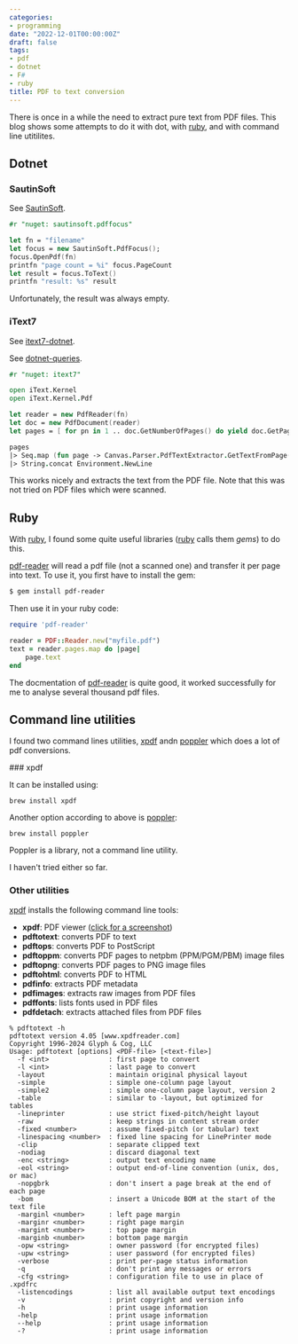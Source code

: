 ```yaml
---
categories:
- programming
date: "2022-12-01T00:00:00Z"
draft: false
tags:
- pdf
- dotnet
- F#
- ruby
title: PDF to text conversion
---
```


There is once in a while the need to extract pure text from PDF files. This blog shows some attempts to do it with dot, with [ruby], and with command line utitilites.

## Dotnet

### SautinSoft

See [SautinSoft](https://sautinsoft.com/products/pdf-focus/examples/convert-pdf-file-to-text-file-csharp-vb-net.php).

~~~fsharp
#r "nuget: sautinsoft.pdffocus"

let fn = "filename"
let focus = new SautinSoft.PdfFocus();
focus.OpenPdf(fn)
printfn "page count = %i" focus.PageCount
let result = focus.ToText()
printfn "result: %s" result
~~~

Unfortunately, the result was always empty.

### iText7

See [itext7-dotnet](https://github.com/itext/itext7-dotnet).

See [dotnet-queries](http://dotnetqueries.com/Article/239/Extracting-text-from-pdf-using-iText7-c).

~~~fsharp
#r "nuget: itext7"

open iText.Kernel
open iText.Kernel.Pdf

let reader = new PdfReader(fn)
let doc = new PdfDocument(reader)
let pages = [ for pn in 1 .. doc.GetNumberOfPages() do yield doc.GetPage(pn) ]

pages 
|> Seq.map (fun page -> Canvas.Parser.PdfTextExtractor.GetTextFromPage(page))
|> String.concat Environment.NewLine

~~~

This works nicely and extracts the text from the PDF file. Note that this was not tried on PDF files which were scanned.

## Ruby

With [ruby], I found some quite useful libraries ([ruby] calls them *gems*) to do this.

[pdf-reader] will read a pdf file (not a scanned one) and transfer it per page into text. To use it, you first have to install the gem:

[pdf-reader]: https://github.com/yob/pdf-reader

~~~sh
$ gem install pdf-reader
~~~

Then use it in your ruby code:

~~~ruby
require 'pdf-reader'

reader = PDF::Reader.new("myfile.pdf")
text = reader.pages.map do |page|
    page.text
end
~~~

The docmentation of [pdf-reader] is quite good, it worked successfully for me to analyse several thousand pdf files.

[ruby]: https://www.ruby-lang.org/en/

## Command line utilities

[xpdf]: http://foolabs.com/xpdf
[poppler]: https://poppler.freedesktop.org/

I found two command lines utilities, [xpdf] andn [poppler] which does a lot of pdf conversions. 

### xpdf

It can be installed using:

    brew install xpdf
    
Another option according to above is [poppler](http://foolabs.com/xpdf/download.html):

    brew install poppler
    
Poppler is a library, not a command line utility.

I haven't tried either so far.

### Other utilities

[xpdf] installs the following command line tools:

* **xpdf**: PDF viewer ([click for a screenshot](http://www.xpdfreader.com/img/screenshot.png))
* **pdftotext**: converts PDF to text
* **pdftops**: converts PDF to PostScript
* **pdftoppm**: converts PDF pages to netpbm (PPM/PGM/PBM) image files
* **pdftopng**: converts PDF pages to PNG image files
* **pdftohtml**: converts PDF to HTML
* **pdfinfo**: extracts PDF metadata
* **pdfimages**: extracts raw images from PDF files
* **pdffonts**: lists fonts used in PDF files
* **pdfdetach**: extracts attached files from PDF files

~~~
% pdftotext -h
pdftotext version 4.05 [www.xpdfreader.com]
Copyright 1996-2024 Glyph & Cog, LLC
Usage: pdftotext [options] <PDF-file> [<text-file>]
  -f <int>               : first page to convert
  -l <int>               : last page to convert
  -layout                : maintain original physical layout
  -simple                : simple one-column page layout
  -simple2               : simple one-column page layout, version 2
  -table                 : similar to -layout, but optimized for tables
  -lineprinter           : use strict fixed-pitch/height layout
  -raw                   : keep strings in content stream order
  -fixed <number>        : assume fixed-pitch (or tabular) text
  -linespacing <number>  : fixed line spacing for LinePrinter mode
  -clip                  : separate clipped text
  -nodiag                : discard diagonal text
  -enc <string>          : output text encoding name
  -eol <string>          : output end-of-line convention (unix, dos, or mac)
  -nopgbrk               : don't insert a page break at the end of each page
  -bom                   : insert a Unicode BOM at the start of the text file
  -marginl <number>      : left page margin
  -marginr <number>      : right page margin
  -margint <number>      : top page margin
  -marginb <number>      : bottom page margin
  -opw <string>          : owner password (for encrypted files)
  -upw <string>          : user password (for encrypted files)
  -verbose               : print per-page status information
  -q                     : don't print any messages or errors
  -cfg <string>          : configuration file to use in place of .xpdfrc
  -listencodings         : list all available output text encodings
  -v                     : print copyright and version info
  -h                     : print usage information
  -help                  : print usage information
  --help                 : print usage information
  -?                     : print usage information

~~~

